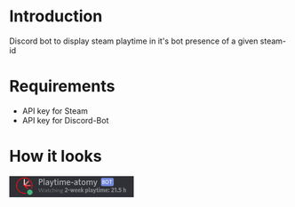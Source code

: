 # Introduction 
Discord bot to display steam playtime in it's bot presence of a given steam-id

# Requirements
- API key for Steam
- API key for Discord-Bot

# How it looks
![Image of Discord-Bot-Presence](https://github.com/atomy/discord-bot_2w_playtime/blob/master/doc/screenshot.png)